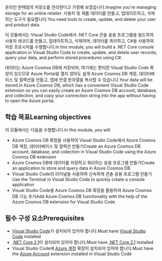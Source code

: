 <span data-ttu-id="58014-101">온라인 판매점의 저장소를 관리한다고 가정해 보겠습니다.</span><span class="sxs-lookup"><span data-stu-id="58014-101">Imagine you're managing storage for an online retailer.</span></span> <span data-ttu-id="58014-102">사용자 및 제품 데이터를 만들고, 업데이트하고, 삭제하는 도구가 필요합니다.</span><span class="sxs-lookup"><span data-stu-id="58014-102">You need tools to create, update, and delete your user and product data.</span></span>

<span data-ttu-id="58014-103">이 모듈에서는 Visual Studio Code에서 .NET Core 콘솔 응용 프로그램을 빌드하여 사용자 레코드를 만들고, 업데이트하고, 삭제하며, 데이터를 쿼리하고, C#을 사용하여 저장 프로시저를 수행합니다.</span><span class="sxs-lookup"><span data-stu-id="58014-103">In this module, you will build a .NET Core console application in Visual Studio Code to create, update, and delete user records, query your data, and perform stored procedures using C#.</span></span>

<span data-ttu-id="58014-104">데이터는 Azure Cosmos DB에 저장되며, 여기에는 편리한 Visual Studio Code 확장이 있으므로 Azure Portal을 열지 않아도 쉽게 Azure Cosmos DB 계정, 데이터베이스 및 컬렉션을 만들고, 앱에 연결 문자열을 복사할 수 있습니다.</span><span class="sxs-lookup"><span data-stu-id="58014-104">Your data will be stored in Azure Cosmos DB, which has a convenient Visual Studio Code extension so you can easily create an Azure Cosmos DB account, database, and collection, and copy your connection string into the app without having to open the Azure portal.</span></span>

## <a name="learning-objectives"></a><span data-ttu-id="58014-105">학습 목표</span><span class="sxs-lookup"><span data-stu-id="58014-105">Learning objectives</span></span>

<span data-ttu-id="58014-106">이 모듈에서는 다음을 수행합니다.</span><span class="sxs-lookup"><span data-stu-id="58014-106">In this module, you will:</span></span>  

- <span data-ttu-id="58014-107">Azure Cosmos DB 확장을 사용하여 Visual Studio Code에서 Azure Cosmos DB 계정, 데이터베이스 및 컬렉션 만들기</span><span class="sxs-lookup"><span data-stu-id="58014-107">Create an Azure Cosmos DB account, database, and collection in Visual Studio Code using the Azure Cosmos DB extension</span></span>
- <span data-ttu-id="58014-108">Azure Cosmos DB에 데이터를 저장하고 쿼리하는 응용 프로그램 만들기</span><span class="sxs-lookup"><span data-stu-id="58014-108">Create an application to store and query data in Azure Cosmos DB</span></span>
- <span data-ttu-id="58014-109">Visual Studio Code의 터미널을 사용하여 신속하게 콘솔 응용 프로그램 만들기</span><span class="sxs-lookup"><span data-stu-id="58014-109">Use the Terminal in Visual Studio Code to quickly create a console application</span></span>
- <span data-ttu-id="58014-110">Visual Studio Code용 Azure Cosmos DB 확장을 활용하여 Azure Cosmos DB 기능 추가</span><span class="sxs-lookup"><span data-stu-id="58014-110">Add Azure Cosmos DB functionality with the help of the Azure Cosmos DB extension for Visual Studio Code</span></span>

## <a name="prerequisites"></a><span data-ttu-id="58014-111">필수 구성 요소</span><span class="sxs-lookup"><span data-stu-id="58014-111">Prerequisites</span></span>

- <span data-ttu-id="58014-112">[Visual Studio Code](https://code.visualstudio.com/)가 설치되어 있어야 합니다.</span><span class="sxs-lookup"><span data-stu-id="58014-112">Must have [Visual Studio Code](https://code.visualstudio.com/) installed</span></span>
- <span data-ttu-id="58014-113">[.NET Core 2.1](https://www.microsoft.com/net/download)이 설치되어 있어야 합니다.</span><span class="sxs-lookup"><span data-stu-id="58014-113">Must have [.NET Core 2.1](https://www.microsoft.com/net/download) installed</span></span>
- <span data-ttu-id="58014-114">Visual Studio Code에 [Azure 계정](https://marketplace.visualstudio.com/items?itemName=ms-vscode.azure-account) 확장이 설치되어 있어야 합니다.</span><span class="sxs-lookup"><span data-stu-id="58014-114">Must have the [Azure Account](https://marketplace.visualstudio.com/items?itemName=ms-vscode.azure-account) extension installed in Visual Studio Code</span></span>
